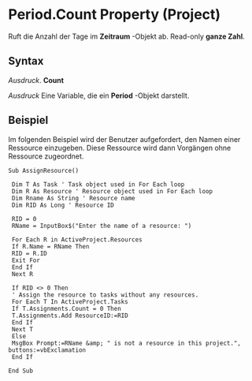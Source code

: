 
# Period.Count Property (Project)

Ruft die Anzahl der Tage im  **Zeitraum** -Objekt ab. Read-only **ganze Zahl**.


## Syntax

 _Ausdruck_. **Count**

 _Ausdruck_ Eine Variable, die ein **Period** -Objekt darstellt.


## Beispiel

Im folgenden Beispiel wird der Benutzer aufgefordert, den Namen einer Ressource einzugeben. Diese Ressource wird dann Vorgängen ohne Ressource zugeordnet.


```
Sub AssignResource() 
 
 Dim T As Task ' Task object used in For Each loop 
 Dim R As Resource ' Resource object used in For Each loop 
 Dim Rname As String ' Resource name 
 Dim RID As Long ' Resource ID 
 
 RID = 0 
 RName = InputBox$("Enter the name of a resource: ") 
 
 For Each R in ActiveProject.Resources 
 If R.Name = RName Then 
 RID = R.ID 
 Exit For 
 End If 
 Next R 
 
 If RID <> 0 Then 
 ' Assign the resource to tasks without any resources. 
 For Each T In ActiveProject.Tasks 
 If T.Assignments.Count = 0 Then 
 T.Assignments.Add ResourceID:=RID 
 End If 
 Next T 
 Else 
 MsgBox Prompt:=RName &amp; " is not a resource in this project.", buttons:=vbExclamation 
 End If 
 
End Sub
```

